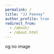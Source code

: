 ```yaml
---
permalink: /
title: "JJ Feeney"
author_profile: true
redirect_from: 
  - /about/
  - /about.html
---
```


og no image
